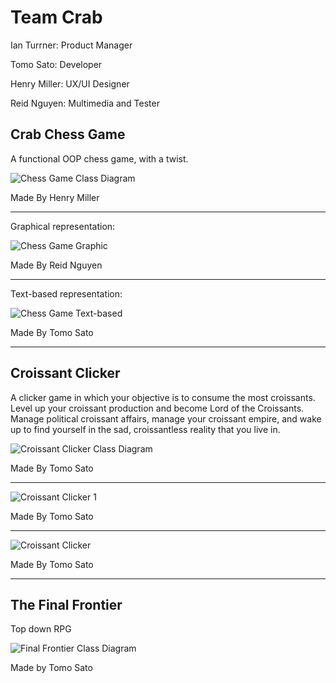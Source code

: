 # Team Crab

Ian Turrner: Product Manager

Tomo Sato: Developer

Henry Miller: UX/UI Designer 

Reid Nguyen: Multimedia and Tester


## Crab Chess Game

A functional OOP chess game, with a twist.

![Chess Game Class Diagram](https://github.com/TomoCroissant/Crab/blob/main/Images/Untitled%20Diagram.drawio.png?raw=true)

Made By Henry Miller

________________________________________________

Graphical representation:

![Chess Game Graphic](https://github.com/TomoCroissant/Crab/blob/main/Images/Screenshot%202023-03-03%203.28.52%20PM.png?raw=true)

Made By Reid Nguyen

________________________________________________

Text-based representation:

![Chess Game Text-based](https://github.com/TomoCroissant/Crab/blob/main/Images/chessText.png?raw=true)

Made By Tomo Sato

________________________________________________

## Croissant Clicker

A clicker game in which your objective is to consume the most croissants. Level up your croissant production and become Lord of the Croissants. Manage political croissant affairs, manage your croissant empire, and wake up to find yourself in the sad, croissantless reality that you live in.

![Croissant Clicker Class Diagram](https://github.com/TomoCroissant/Crab/blob/main/Images/croissantClickerDiagram.png?raw=true)

Made By Tomo Sato

________________________________________________

![Croissant Clicker 1](https://github.com/TomoCroissant/Crab/blob/main/Images/croissantGame1.png?raw=true)

Made By Tomo Sato

________________________________________________

![Croissant Clicker](https://github.com/TomoCroissant/Crab/blob/main/Images/croissantGame.png?raw=true)

Made By Tomo Sato

________________________________________________

## The Final Frontier

Top down RPG

![Final Frontier Class Diagram](https://github.com/TomoCroissant/Crab/blob/main/Images/finalFrontierClassDiagram.png?raw=true)

Made by Tomo Sato
